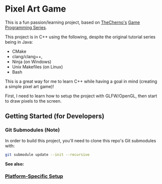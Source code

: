 # Pixel Art Game
This is a fun passion/learning project, based on [TheCherno's](https://www.youtube.com/c/TheChernoProject) [Game Programming Series](https://www.youtube.com/watch?v=GFYT7Lqt1h8&list=PLlrATfBNZ98eOOCk2fOFg7Qg5yoQfFAdf&index=1).

This project is in C++ using the following, despite the original tutorial series being in Java:
- CMake
- clang/clang++,
- Ninja (on Windows)
- Unix Makefiles (on Linux)
- Bash

This is a great way for me to learn C++ while having a goal in mind (creating a simple pixel art game)!

First, I need to learn how to setup the project with GLFW/OpenGL, then start to draw pixels to the screen.

## Getting Started (for Developers)
### Git Submodules (Note)
In order to build this project, you'll need to clone this repo's Git submodules with:
```sh
git submodule update --init --recursive
```

**See also:**
### [Platform-Specific Setup](./docs/Platform-Specific%20Setup.md)
